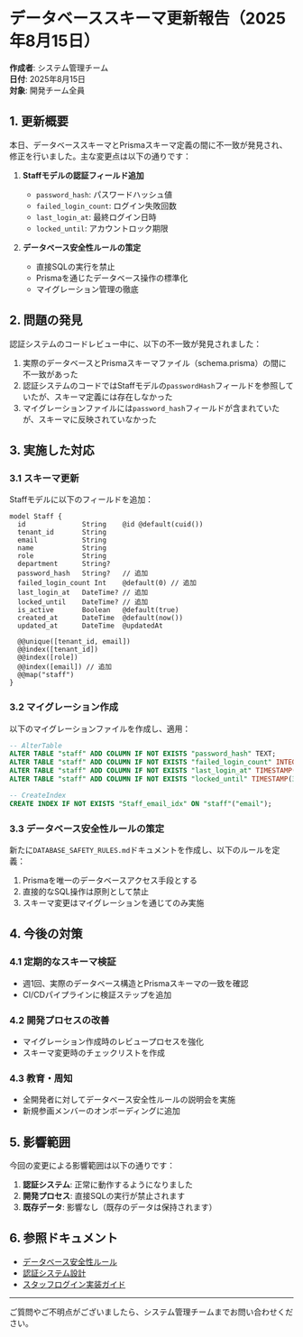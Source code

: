 # データベーススキーマ更新報告（2025年8月15日）

**作成者**: システム管理チーム  
**日付**: 2025年8月15日  
**対象**: 開発チーム全員

## 1. 更新概要

本日、データベーススキーマとPrismaスキーマ定義の間に不一致が発見され、修正を行いました。主な変更点は以下の通りです：

1. **Staffモデルの認証フィールド追加**
   - `password_hash`: パスワードハッシュ値
   - `failed_login_count`: ログイン失敗回数
   - `last_login_at`: 最終ログイン日時
   - `locked_until`: アカウントロック期限

2. **データベース安全性ルールの策定**
   - 直接SQLの実行を禁止
   - Prismaを通じたデータベース操作の標準化
   - マイグレーション管理の徹底

## 2. 問題の発見

認証システムのコードレビュー中に、以下の不一致が発見されました：

1. 実際のデータベースとPrismaスキーマファイル（schema.prisma）の間に不一致があった
2. 認証システムのコードではStaffモデルの`passwordHash`フィールドを参照していたが、スキーマ定義には存在しなかった
3. マイグレーションファイルには`password_hash`フィールドが含まれていたが、スキーマに反映されていなかった

## 3. 実施した対応

### 3.1 スキーマ更新

Staffモデルに以下のフィールドを追加：

```prisma
model Staff {
  id              String    @id @default(cuid())
  tenant_id       String
  email           String
  name            String
  role            String
  department      String?
  password_hash   String?   // 追加
  failed_login_count Int    @default(0) // 追加
  last_login_at   DateTime? // 追加
  locked_until    DateTime? // 追加
  is_active       Boolean   @default(true)
  created_at      DateTime  @default(now())
  updated_at      DateTime  @updatedAt

  @@unique([tenant_id, email])
  @@index([tenant_id])
  @@index([role])
  @@index([email]) // 追加
  @@map("staff")
}
```

### 3.2 マイグレーション作成

以下のマイグレーションファイルを作成し、適用：

```sql
-- AlterTable
ALTER TABLE "staff" ADD COLUMN IF NOT EXISTS "password_hash" TEXT;
ALTER TABLE "staff" ADD COLUMN IF NOT EXISTS "failed_login_count" INTEGER NOT NULL DEFAULT 0;
ALTER TABLE "staff" ADD COLUMN IF NOT EXISTS "last_login_at" TIMESTAMP(3);
ALTER TABLE "staff" ADD COLUMN IF NOT EXISTS "locked_until" TIMESTAMP(3);

-- CreateIndex
CREATE INDEX IF NOT EXISTS "Staff_email_idx" ON "staff"("email");
```

### 3.3 データベース安全性ルールの策定

新たに`DATABASE_SAFETY_RULES.md`ドキュメントを作成し、以下のルールを定義：

1. Prismaを唯一のデータベースアクセス手段とする
2. 直接的なSQL操作は原則として禁止
3. スキーマ変更はマイグレーションを通じてのみ実施

## 4. 今後の対策

### 4.1 定期的なスキーマ検証

- 週1回、実際のデータベース構造とPrismaスキーマの一致を確認
- CI/CDパイプラインに検証ステップを追加

### 4.2 開発プロセスの改善

- マイグレーション作成時のレビュープロセスを強化
- スキーマ変更時のチェックリストを作成

### 4.3 教育・周知

- 全開発者に対してデータベース安全性ルールの説明会を実施
- 新規参画メンバーのオンボーディングに追加

## 5. 影響範囲

今回の変更による影響範囲は以下の通りです：

1. **認証システム**: 正常に動作するようになりました
2. **開発プロセス**: 直接SQLの実行が禁止されます
3. **既存データ**: 影響なし（既存のデータは保持されます）

## 6. 参照ドキュメント

- [データベース安全性ルール](./DATABASE_SAFETY_RULES.md)
- [認証システム設計](../unified-authentication-infrastructure-design.md)
- [スタッフログイン実装ガイド](../staff-login-guide.md)

---

ご質問やご不明点がございましたら、システム管理チームまでお問い合わせください。
